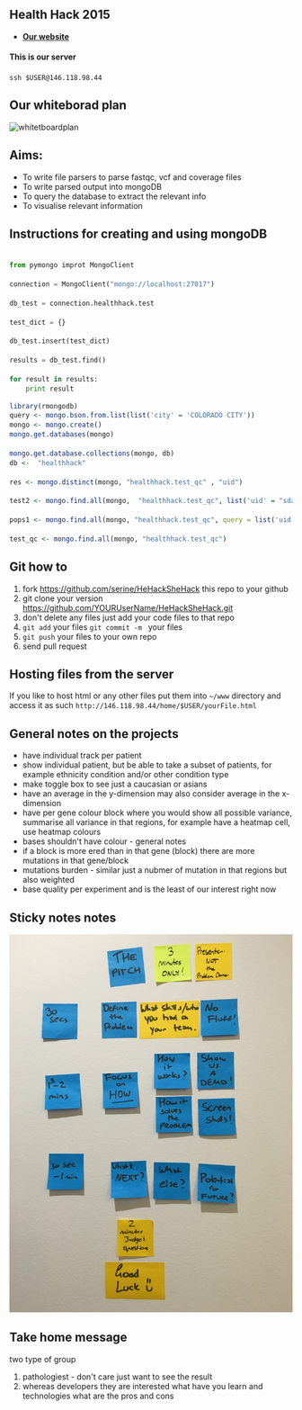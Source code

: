 ## Health Hack 2015 

- [**Our website**](https://serine.github.io/HeHackSheHack/)

#### This is our server

`ssh $USER@146.118.98.44`

## Our whiteborad plan

![whitetboardplan](supplementary/whiteBoardPlan.png)

## Aims:

- To write file parsers to parse fastqc, vcf and coverage files
- To write parsed output into mongoDB
- To query the database to extract the relevant info
- To visualise relevant information

## Instructions for creating and using mongoDB

```Python

from pymongo improt MongoClient

connection = MongoClient("mongo://localhost:27017")

db_test = connection.healthhack.test

test_dict = {}

db_test.insert(test_dict)

results = db_test.find()

for result in results:
    print result
```

```R
library(rmongodb)
query <- mongo.bson.from.list(list('city' = 'COLORADO CITY'))
mongo <- mongo.create()
mongo.get.databases(mongo)

mongo.get.database.collections(mongo, db)
db <-  "healthhack"

res <- mongo.distinct(mongo, "healthhack.test_qc" , "uid")

test2 <- mongo.find.all(mongo,  "healthhack.test_qc", list('uid' = "sdat89"))

pops1 <- mongo.find.all(mongo, "healthhack.test_qc", query = list('uid'  = "sdat89", "quality" = list('$gte' = 32)))

test_qc <- mongo.find.all(mongo, "healthhack.test_qc")
```

## Git how to

1. fork https://github.com/serine/HeHackSheHack this repo to your github
2. git clone your version https://github.com/YOURUserName/HeHackSheHack.git
3. don't delete any files just add your code files to that repo
4. `git add` your files `git commit -m ` your files
5. `git push` your files to your own repo
6. send pull request

## Hosting files from the server

If you like to host html or any other files put them into `~/www` directory
and access it as such `http://146.118.98.44/home/$USER/yourFile.html`

## General notes on the projects

- have individual track per patient
- show individual patient, but be able to take a subset of patients, for example ethnicity condition
and/or other condition type
- make toggle box to see just a caucasian or asians
- have an average in the y-dimension may also consider average in the x-dimension
- have per gene colour block where you would show all possible variance, summarise all variance in that regions, for example have a heatmap cell, use heatmap colours
- bases shouldn't have colour - general notes
- if a block is more ered than in that gene (block) there are more mutations in that gene/block
- mutations burden - similar just a nubmer of mutation in that regions but also weighted 
- base quality per experiment and is the least of our interest right now

## Sticky notes notes

![stickynotes](supplementary/stickyNotes.jpg)

## Take home message

two type of group

1. pathologiest - don't care just want to see the result
2. whereas developers they are interested what have you learn and technologies what are the pros and cons
